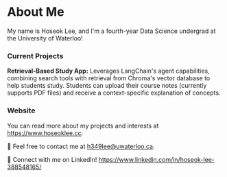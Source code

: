 # About Me

My name is Hoseok Lee, and I'm a fourth-year Data Science undergrad at the University of Waterloo! 

### Current Projects

**Retrieval-Based Study App:** Leverages LangChain's agent capabilities, combining search tools with retrieval from Chroma's vector database to help students study. Students can upload their course notes (currently supports PDF files) and receive a context-specific explanation of concepts.

### Website

You can read more about my projects and interests at https://www.hoseoklee.cc.

📧 Feel free to contact me at h349lee@uwaterloo.ca.

🚀 Connect with me on LinkedIn! https://www.linkedin.com/in/hoseok-lee-388548165/

<!--
**hmathlee/hmathlee** is a ✨ _special_ ✨ repository because its `README.md` (this file) appears on your GitHub profile.

Here are some ideas to get you started:

- 🔭 I’m currently working on ...
- 🌱 I’m currently learning ...
- 👯 I’m looking to collaborate on ...
- 🤔 I’m looking for help with ...
- 💬 Ask me about ...
- 📫 How to reach me: ...
- 😄 Pronouns: ...
- ⚡ Fun fact: ...
-->
